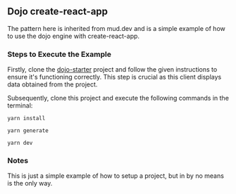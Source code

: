 ## Dojo create-react-app 

The pattern here is inherited from mud.dev and is a simple example of how to use the dojo engine with create-react-app.

### Steps to Execute the Example

Firstly, clone the [dojo-starter](https://github.com/dojoengine/dojo-starter) project and follow the given instructions to ensure it's functioning correctly. This step is crucial as this client displays data obtained from the project.

Subsequently, clone this project and execute the following commands in the terminal:

```console
yarn install

yarn generate

yarn dev
```

### Notes

This is just a simple example of how to setup a project, but in by no means is the only way.